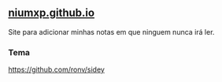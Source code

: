 **[niumxp.github.io](https://niumxp.github.io)**
---

Site para adicionar minhas notas em que ninguem nunca irá ler.

### Tema
https://github.com/ronv/sidey

